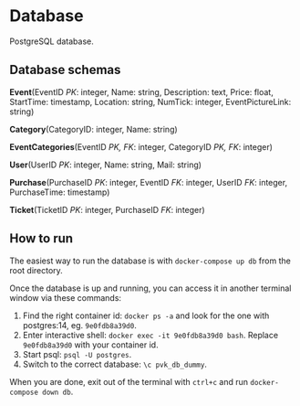# Database
PostgreSQL database.

## Database schemas

**Event**(EventID *PK*: integer, Name: string, Description: text, Price: float, StartTime: timestamp, Location: string, NumTick: integer, EventPictureLink: string)

**Category**(CategoryID: integer, Name: string)

**EventCategories**(EventID *PK, FK*: integer, CategoryID *PK, FK*: integer)

**User**(UserID *PK*: integer, Name: string, Mail: string)

**Purchase**(PurchaseID *PK*: integer, EventID *FK*: integer, UserID *FK*: integer, PurchaseTime: timestamp)

**Ticket**(TicketID *PK*: integer, PurchaseID *FK*: integer)

## How to run
The easiest way to run the database is with `docker-compose up db` from the root directory.

Once the database is up and running, you can access it in another terminal window via these commands:
1. Find the right container id: `docker ps -a` and look for the one with postgres:14, eg. `9e0fdb8a39d0`.
1. Enter interactive shell: `docker exec -it 9e0fdb8a39d0 bash`. Replace `9e0fdb8a39d0` with your container id.
1. Start psql: `psql -U postgres`.
1. Switch to the correct database: `\c pvk_db_dummy`.

When you are done, exit out of the terminal with `ctrl+c` and run `docker-compose down db`.
